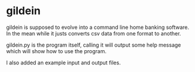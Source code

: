 gildein
=======

gildein is supposed to evolve into a command line home banking software. 
In the mean while it justs converts csv data from one format to another.  

gildein.py is the program itself, calling it will output some help message
which will show how to use the program.

I also added an example input and output files.


